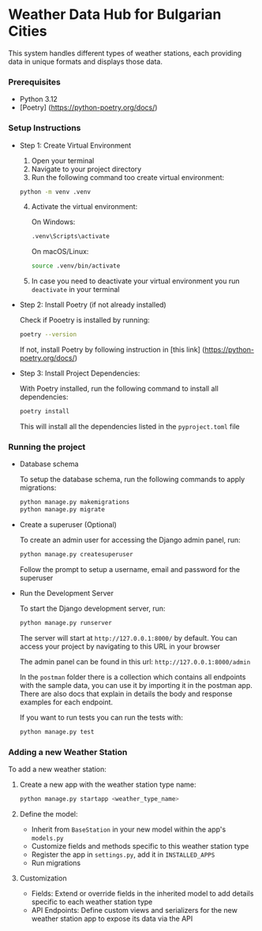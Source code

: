 # Weather Data Hub for Bulgarian Cities

This system handles different types of weather stations, each providing data in unique formats and displays those data.

### Prerequisites

- Python 3.12
- [Poetry] (https://python-poetry.org/docs/)

### Setup Instructions

- Step 1: Create Virtual Environment

    1. Open your terminal
    2. Navigate to your project directory
    3. Run the following command too create virtual environment:

    ```bash
    python -m venv .venv
    ```
    4. Activate the virtual environment:

        On Windows:
        ```bash
        .venv\Scripts\activate
        ```

        On macOS/Linux:
        ```bash
        source .venv/bin/activate
        ```

    5. In case you need to deactivate your virtual environment you run `deactivate` in your terminal

- Step 2: Install Poetry (if not already installed)

    Check if Pooetry is installed by running:
    ```bash
    poetry --version
    ```

    If not, install Poetry by following instruction in [this link] (https://python-poetry.org/docs/)


- Step 3: Install Project Dependencies:

    With Poetry installed, run the following command to install all dependencies:

    ```bash
    poetry install
    ```
    This will install all the dependencies listed in the `pyproject.toml` file


### Running the project

- Database schema

    To setup the database schema, run the following commands to apply migrations:

    ```bash
    python manage.py makemigrations
    python manage.py migrate
    ```

- Create a superuser (Optional)

    To create an admin user for accessing the Django admin panel, run:

    ```bash
    python manage.py createsuperuser
    ```
    Follow the prompt to setup a username, email and password for the superuser

- Run the Development Server

    To start the Django development server, run:
    ```bash
    python manage.py runserver
    ```

    The server will start at `http://127.0.0.1:8000/` by default. You can access your project by navigating to this URL in your browser

    The admin panel can be found in this url: `http://127.0.0.1:8000/admin`

    In the `postman` folder there is a collection which contains all endpoints with the sample data, you can use it by importing it in the postman app. There are also docs that explain in details the body and response examples for each endpoint.

    If you want to run tests you can run the tests with:

    ```bash
    python manage.py test
    ```

### Adding a new Weather Station

To add a new weather station:

1. Create a new app with the weather station type name:

    ```bash
    python manage.py startapp <weather_type_name>
    ```

2. Define the model:

    - Inherit from `BaseStation` in your new model within the app's `models.py`
    - Customize fields and methods specific to this weather station type
    - Register the app in `settings.py`, add it in `INSTALLED_APPS`
    - Run migrations

3. Customization

    - Fields: Extend or override fields in the inherited model to add details specific to each weather station type
    - API Endpoints: Define custom views and serializers for the new weather station app to expose its data via the API
